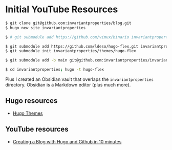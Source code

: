 # Initial YouTube Resources

```sh
$ git clone git@github.com:invariantproperties/blog.git
$ hugo new site invariantproperties

$ # git submodule add https://github.com/vimux/binario invariantproperties/themes/binario

$ git submodule add https://github.com/ldeso/hugo-flex.git invariantproperties/themes/hugo-flex
$ git submodule init invariantproperties/themes/hugo-flex

$ git submodule add -b main git@github.com:invariantproperties/invariantproperties.github.io.git invariantproperties/public

$ cd invariantproperties; hugo -t hugo-flex
```

Plus I created an Obsidian vault that overlaps the `invariantproperties` directory.
Obsidian is a Markdown editor (plus much more).

## Hugo resources

- [Hugo Themes](https://themes.gohugo.io/)

## YouTube resources

- [Creating a Blog with Hugo and Github in 10 minutes](https://www.youtube.com/watch?v=LIFvgrRxdt4)
